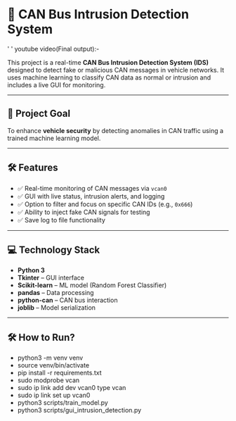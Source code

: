 # 🚗 CAN Bus Intrusion Detection System
'
'
youtube video(Final output):- 

This project is a real-time **CAN Bus Intrusion Detection System (IDS)** designed to detect fake or malicious CAN messages in vehicle networks. It uses machine learning to classify CAN data as normal or intrusion and includes a live GUI for monitoring.

---

## 🔐 Project Goal

To enhance **vehicle security** by detecting anomalies in CAN traffic using a trained machine learning model.

---

## 🛠️ Features

- ✅ Real-time monitoring of CAN messages via `vcan0`
- ✅ GUI with live status, intrusion alerts, and logging
- ✅ Option to filter and focus on specific CAN IDs (e.g., `0x666`)
- ✅ Ability to inject fake CAN signals for testing
- ✅ Save log to file functionality

---

## 💻 Technology Stack

- **Python 3**
- **Tkinter** – GUI interface
- **Scikit-learn** – ML model (Random Forest Classifier)
- **pandas** – Data processing
- **python-can** – CAN bus interaction
- **joblib** – Model serialization

---

## 🛠️ How to Run?
- python3 -m venv venv
- source venv/bin/activate
- pip install -r requirements.txt
- sudo modprobe vcan
- sudo ip link add dev vcan0 type vcan
- sudo ip link set up vcan0
- python3 scripts/train_model.py
- python3 scripts/gui_intrusion_detection.py






